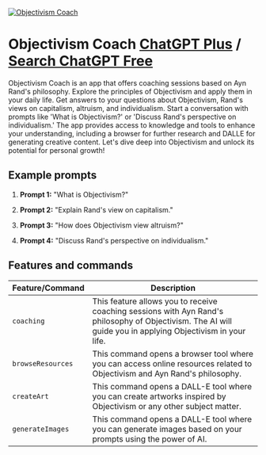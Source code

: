 
[![Objectivism Coach](https://files.oaiusercontent.com/file-LJX7WakBdEPQ0aaGazXkUtuX?se=2123-10-18T18%3A12%3A26Z&sp=r&sv=2021-08-06&sr=b&rscc=max-age%3D31536000%2C%20immutable&rscd=attachment%3B%20filename%3D6663621d-65d0-4dcb-89da-e052baabce3b.png&sig=C3WDFPnxxeyMKE6v1v/k4%2BCi6zrFMHK369hf/VL/CZM%3D)](https://chat.openai.com/g/g-uX7rmKUEZ-objectivism-coach)

# Objectivism Coach [ChatGPT Plus](https://chat.openai.com/g/g-uX7rmKUEZ-objectivism-coach) / [Search ChatGPT Free](https://gptcall.net/index.html#/?search=Objectivism%20Coach)

Objectivism Coach is an app that offers coaching sessions based on Ayn Rand's philosophy. Explore the principles of Objectivism and apply them in your daily life. Get answers to your questions about Objectivism, Rand's views on capitalism, altruism, and individualism. Start a conversation with prompts like 'What is Objectivism?' or 'Discuss Rand's perspective on individualism.' The app provides access to knowledge and tools to enhance your understanding, including a browser for further research and DALLE for generating creative content. Let's dive deep into Objectivism and unlock its potential for personal growth!

## Example prompts

1. **Prompt 1:** "What is Objectivism?"

2. **Prompt 2:** "Explain Rand's view on capitalism."

3. **Prompt 3:** "How does Objectivism view altruism?"

4. **Prompt 4:** "Discuss Rand's perspective on individualism."


## Features and commands

| Feature/Command | Description |
| --- | --- |
| `coaching` | This feature allows you to receive coaching sessions with Ayn Rand's philosophy of Objectivism. The AI will guide you in applying Objectivism in your life. |
| `browseResources` | This command opens a browser tool where you can access online resources related to Objectivism and Ayn Rand's philosophy. |
| `createArt` | This command opens a DALL-E tool where you can create artworks inspired by Objectivism or any other subject matter. |
| `generateImages` | This command opens a DALL-E tool where you can generate images based on your prompts using the power of AI. |


